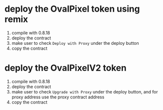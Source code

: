 # deploy the OvalPixel token using remix

  1. compile with 0.8.18
  2. deploy the contract
  3. make user to check `Deploy with Proxy` under the deploy button
  3. copy the contract

# deploy the OvalPixelV2 token

  1. compile with 0.8.18
  2. deploy the contract
  3. make user to check `Upgrade with Proxy` under the deploy button, and for proxy address use the proxy contract address
  3. copy the contract
